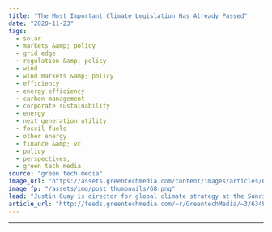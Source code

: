 ```yaml
---
title: "The Most Important Climate Legislation Has Already Passed"
date: "2020-11-23"
tags: 
  - solar
  - markets &amp; policy
  - grid edge
  - regulation &amp; policy
  - wind
  - wind markets &amp; policy
  - efficiency
  - energy efficiency
  - carbon management
  - corporate sustainability
  - energy
  - next generation utility
  - fossil fuels
  - other energy
  - finance &amp; vc
  - policy
  - perspectives,
  - green tech media
source: "green tech media"
image_url: "https://assets.greentechmedia.com/content/images/articles/Capitol_Building_Washington_DC_XL_Pixabay.jpg"
image_fp: "/assets/img/post_thumbnails/68.png"
lead: "Justin Guay is director for global climate strategy at the Sunrise Project. * * * On the heels of a historic election that saw Joe Biden use climate as the single biggest motivator to turn out the youth vote in record numbers, expectations for action ..."
article_url: "http://feeds.greentechmedia.com/~r/GreentechMedia/~3/634LoYL-i6E/the-most-important-climate-legislation-has-already-passed"
---
```


---
